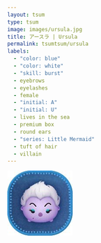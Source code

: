 ```yaml
---
layout: tsum
type: tsum
image: images/ursula.jpg
title: アースラ | Ursula
permalink: tsumtsum/ursula
labels:
  - "color: blue"
  - "color: white"
  - "skill: burst"
  - eyebrows
  - eyelashes
  - female
  - "initial: A"
  - "initial: U"
  - lives in the sea
  - premium box
  - round ears
  - "series: Little Mermaid"
  - tuft of hair
  - villain
---
```

<img class="ui image" src="../images/ursula.jpg">
